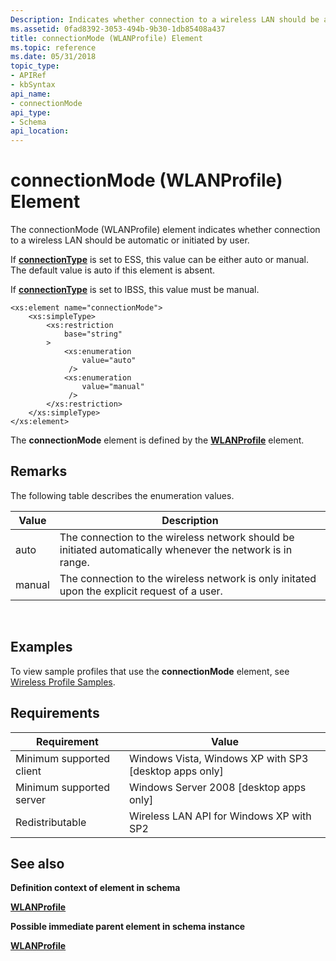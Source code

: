 ```yaml
---
Description: Indicates whether connection to a wireless LAN should be automatic or initiated by user.
ms.assetid: 0fad8392-3053-494b-9b30-1db85408a437
title: connectionMode (WLANProfile) Element
ms.topic: reference
ms.date: 05/31/2018
topic_type: 
- APIRef
- kbSyntax
api_name: 
- connectionMode
api_type: 
- Schema
api_location: 
---
```


# connectionMode (WLANProfile) Element

The connectionMode (WLANProfile) element indicates whether connection to a wireless LAN should be automatic or initiated by user.

If [**connectionType**](wlan-profileschema-connectiontype-wlanprofile-element.md) is set to ESS, this value can be either auto or manual. The default value is auto if this element is absent.

If [**connectionType**](wlan-profileschema-connectiontype-wlanprofile-element.md) is set to IBSS, this value must be manual.

``` syntax
<xs:element name="connectionMode">
    <xs:simpleType>
        <xs:restriction
            base="string"
        >
            <xs:enumeration
                value="auto"
             />
            <xs:enumeration
                value="manual"
             />
        </xs:restriction>
    </xs:simpleType>
</xs:element>
```

The **connectionMode** element is defined by the [**WLANProfile**](wlan-profileschema-wlanprofile-element.md) element.

## Remarks

The following table describes the enumeration values.



| Value  | Description                                                                                                |
|--------|------------------------------------------------------------------------------------------------------------|
| auto   | The connection to the wireless network should be initiated automatically whenever the network is in range. |
| manual | The connection to the wireless network is only initated upon the explicit request of a user.               |



 

## Examples

To view sample profiles that use the **connectionMode** element, see [Wireless Profile Samples](wireless-profile-samples.md).

## Requirements



| Requirement | Value |
|-------------------------------------|---------------------------------------------------------------------|
| Minimum supported client<br/> | Windows Vista, Windows XP with SP3 \[desktop apps only\]<br/> |
| Minimum supported server<br/> | Windows Server 2008 \[desktop apps only\]<br/>                |
| Redistributable<br/>          | Wireless LAN API for Windows XP with SP2<br/>                 |



## See also

<dl> <dt>

**Definition context of element in schema**
</dt> <dt>

[**WLANProfile**](wlan-profileschema-wlanprofile-element.md)
</dt> <dt>

**Possible immediate parent element in schema instance**
</dt> <dt>

[**WLANProfile**](wlan-profileschema-wlanprofile-element.md)
</dt> </dl>

 

 




